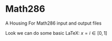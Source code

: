 # Math286
A Housing For Math286 input and output files

Look we can do some basic LaTeX:
$x=i\in[0,1]$